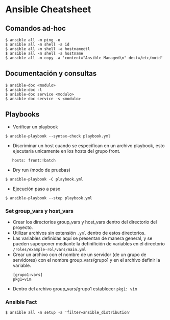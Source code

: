 # Ansible Cheatsheet


## Comandos ad-hoc

```shell
$ ansible all -m ping -o
$ ansible all -m shell -a id
$ ansible all -m shell -a hostnamectl
$ ansible all -m shell -a hostname
$ ansible all -m copy -a 'content="Ansible Managed\n" dest=/etc/motd'
```

## Documentación y consultas

```shell
$ ansible-doc <modulo>
$ ansible-doc -l
$ anisble-doc service <modulo>
$ ansible-doc service -s <modulo>
```

## Playbooks

 - Verificar un playbook
 
`$ ansible-playbook --syntax-check playbook.yml`

 - Discriminar un host cuando se especifican en un archivo playbook, esto ejecutaría unicamente en los hosts del grupo front.

`   hosts: front:!batch`

 - Dry run (modo de pruebas)

`$ ansible-playbook -C playbook.yml`

 - Ejecución paso a paso

`$ ansible-playbook --step playbook.yml`


### Set group_vars y host_vars
 
 - Crear los directorios group_vars y host_vars dentro del directorio del proyecto.
 - Utilizar archivos sin extensión `.yml` dentro de estos directorios.
 - Las variables definidas aquí se presentan de manera general, y se pueden superponer mediante la definifición de variables en el directorio `/roles/example-rol/vars/main.yml`
 - Crear un archivo con el nombre de un servidor (de un grupo de servidores) con el nombre group_vars/grupo1 y en el archivo definir la variable.
   ```
   [grupo1:vars]
   pkg1=vim
   ```
 - Dentro del archivo group_vars/grupo1 establecer 
	```pkg1: vim```

### Ansible Fact

`$ ansible all -m setup -a 'filter=ansible_distribution'`


